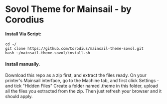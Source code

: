 # Sovol Theme for Mainsail - by Corodius
    
#### Install Via Script:
    cd ~/
    git clone https://github.com/Corodius/mainsail-theme-sovol.git
    bash ~/mainsail-theme-sovol/install.sh

#### Install manually.

Download this repo as a zip first, and extract the files ready.
On your printer's Mainsail interface, go to the Machine tab, and first click Settings - and tick "Hidden Files"
Create a folder named .theme
in this folder, upload all the files you extracted from the zip. Then just refresh your browser and it should apply.